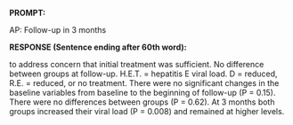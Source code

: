 **PROMPT:**

AP:  Follow-up in 3 months

**RESPONSE (Sentence ending after 60th word):**

to address concern that initial treatment was sufficient. No difference between groups at follow-up. H.E.T. = hepatitis E viral load. D = reduced, R.E. = reduced, or no treatment. There were no significant changes in the baseline variables from baseline to the beginning of follow-up (P = 0.15). There were no differences between groups (P = 0.62). At 3 months both groups increased their viral load (P = 0.008) and remained at higher levels. 